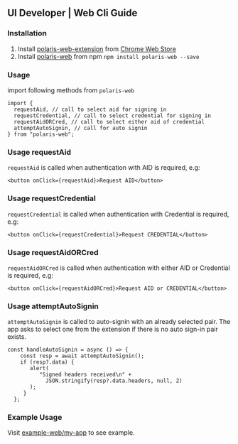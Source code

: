 ## UI Developer | Web Cli Guide

### Installation

1. Install [polaris-web-extension](EXTENSTION_LINK_HERE) from [Chrome Web Store](https://chromewebstore.google.com/category/extensions)
2. Install [polaris-web](https://www.npmjs.com/package/polaris-web) from npm
`npm install polaris-web --save`

### Usage
import following methods from `polaris-web`

```
import {
  requestAid, // call to select aid for signing in
  requestCredential, // call to select credential for signing in
  requestAidORCred, // call to select either aid of credential
  attemptAutoSignin, // call for auto signin
} from "polaris-web";
```
### Usage requestAid
`requestAid` is called when authentication with AID is required, e.g:
```
<button onClick={requestAid}>Request AID</button>
```

### Usage requestCredential
`requestCredential` is called when authentication with Credential is required, e.g:
```
<button onClick={requestCredential}>Request CREDENTIAL</button>
```

### Usage requestAidORCred
`requestAidORCred` is called when authentication with either AID or Credential is required, e.g:
```
<button onClick={requestAidORCred}>Request AID or CREDENTIAL</button>
```

### Usage attemptAutoSignin
`attemptAutoSignin` is called to auto-signin with an already selected pair. The app asks to select one from the extension if there is no auto sign-in pair exists. 
```
const handleAutoSignin = async () => {
    const resp = await attemptAutoSignin();
    if (resp?.data) {
       alert(
          "Signed headers received\n" +
            JSON.stringify(resp?.data.headers, null, 2)
       );
     }
  };  
```

### Example Usage
Visit [example-web/my-app](./example-web/my-app/src/App.js) to see example.
